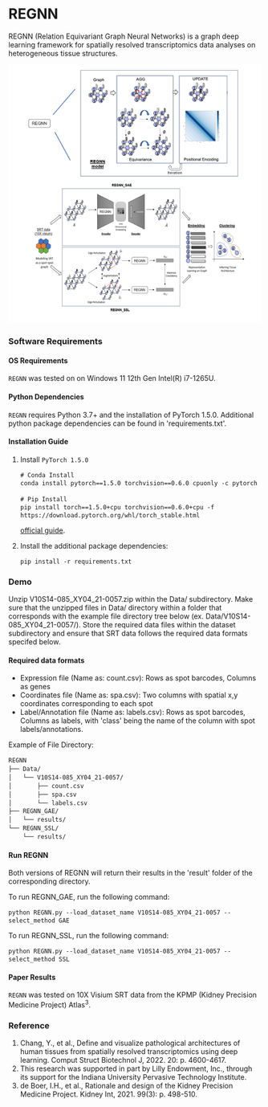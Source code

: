 # REGNN
REGNN (Relation Equivariant Graph Neural Networks) is a graph deep learning framework for spatially resolved transcriptomics data analyses on heterogeneous tissue structures. 

![Schema](REGNNSchema.png)

### Software Requirements

#### OS Requirements
``` REGNN ``` was tested on on Windows 11 12th Gen Intel(R) i7-1265U.

#### Python Dependencies
``` REGNN ``` requires Python 3.7+ and the installation of PyTorch 1.5.0. Additional python package dependencies can be found in 'requirements.txt'.

#### Installation Guide
1. Install ```PyTorch 1.5.0``` 
    ```
    # Conda Install
    conda install pytorch==1.5.0 torchvision==0.6.0 cpuonly -c pytorch

    # Pip Install
    pip install torch==1.5.0+cpu torchvision==0.6.0+cpu -f https://download.pytorch.org/whl/torch_stable.html
    ```
    [official guide](https://pytorch.org/get-started/previous-versions/#linux-and-windows-9).

2. Install the additional package dependencies:
    ```
    pip install -r requirements.txt
    ```

### Demo

Unzip V10S14-085_XY04_21-0057.zip within the Data/ subdirectory. Make sure that the unzipped files in Data/ directory within a folder that corresponds with the example file directory tree below (ex. Data/V10S14-085_XY04_21-0057/). Store the required data files within the dataset subdirectory and ensure that SRT data follows the required data formats specifed below.

#### Required data formats
* Expression file (Name as: count.csv): Rows as spot barcodes, Columns as genes
* Coordinates file (Name as: spa.csv): Two columns with spatial x,y coordinates corresponding to each spot
* Label/Annotation file (Name as: labels.csv): Rows as spot barcodes, Columns as labels, with 'class' being the name of the column with spot labels/annotations.

Example of File Directory:
```md
REGNN
├── Data/
│   └── V10S14-085_XY04_21-0057/
│       ├── count.csv
│       ├── spa.csv
│       └── labels.csv
├── REGNN_GAE/
│   └── results/
└── REGNN_SSL/
    └── results/
```

#### Run REGNN
Both versions of REGNN will return their results in the 'result' folder of the corresponding directory. 

To run REGNN_GAE, run the following command:
```
python REGNN.py --load_dataset_name V10S14-085_XY04_21-0057 --select_method GAE
```

To run REGNN_SSL, run the following command:
```
python REGNN.py --load_dataset_name V10S14-085_XY04_21-0057 --select_method SSL
```

#### Paper Results
``` REGNN ``` was tested on 10X Visium SRT data from the KPMP (Kidney Precision Medicine Project) Atlas<sup>3</sup>. 

### Reference
1. Chang, Y., et al., Define and visualize pathological architectures of human tissues from spatially resolved transcriptomics using deep learning. Comput Struct Biotechnol J, 2022. 20: p. 4600-4617.
2. This research was supported in part by Lilly Endowment, Inc., through its support for the Indiana University Pervasive Technology Institute.
3. de Boer, I.H., et al., Rationale and design of the Kidney Precision Medicine Project. Kidney Int, 2021. 99(3): p. 498-510.